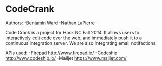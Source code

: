 CodeCrank
=========

Authors:
-Benjamin Ward
-Nathan LaPierre

Code Crank is a project for Hack NC Fall 2014. It allows users to interactively edit code over the web, and immediately
push it to a continuous integration server. We are also integrating email notifactions.

APIs used:
-Firepad http://www.firepad.io/
-Codeship http://www.codeship.io/
-Mailjet https://www.mailjet.com/